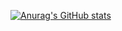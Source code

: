 [![Anurag's GitHub stats](https://github-readme-stats.vercel.app/api?username=catarium&theme=radical)](https://github.com/anuraghazra/github-readme-stats)
